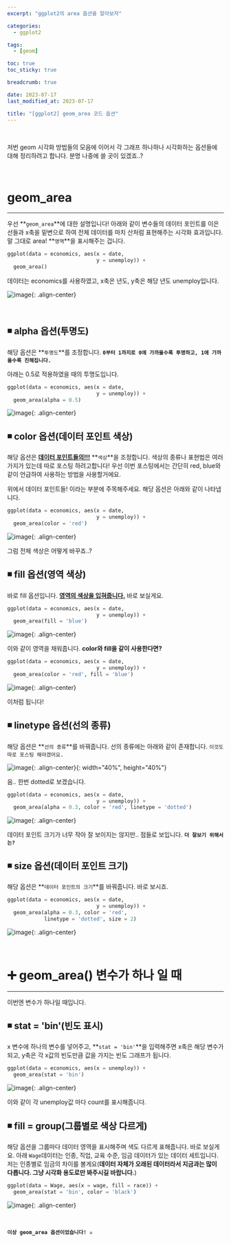 ```yaml
---
excerpt: "ggplot2의 area 옵션을 알아보자"

categories:
  - ggplot2

tags:
  - [geom]

toc: true
toc_sticky: true

breadcrumb: true

date: 2023-07-17
last_modified_at: 2023-07-17

title: "[ggplot2] geom_area 코드 옵션"
---
```


<br>

저번 geom 시각화 방법들의 모음에 이어서 각 그래프 하나하나 시각화하는 옵션들에 대해 정리하려고 합니다. 분명 나중에 쓸 곳이 있겠죠..?

<br>

# geom_area

---

우선 **`geom_area`**에 대한 설명입니다! 아래와 같이 변수들의 데이터 포인트를 이은 선들과 x축을 밑변으로 하여 전체 데이터를 마치 산처럼 표현해주는 시각화 효과입니다. 말 그대로 area! **`영역`**을 표시해주는 겁니다.

```python
ggplot(data = economics, aes(x = date,
                             y = unemploy)) +
  geom_area()
```

데이터는 economics를 사용하였고, x축은 년도, y축은 해당 년도 unemploy입니다.

![image](https://github.com/novicedata/scrap-comment/assets/88019539/7e580cb0-1a0e-4444-90f5-5b01db87caab){: .align-center}

<br>

## ◾ alpha 옵션(투명도)

해당 옵션은 **`투명도`**를 조정합니다. **`0부터 1까지로 0에 가까울수록 투명하고, 1에 가까울수록 진해집니다.`**

아래는 0.5로 적용하였을 때의 투명도입니다.

```python
ggplot(data = economics, aes(x = date,
                             y = unemploy)) +
  geom_area(alpha = 0.5)
```

![image](https://github.com/novicedata/colab_practice/assets/88019539/7d9f3293-d321-4cd5-b71e-b03f5aea26fd){: .align-center}

## ◾ color 옵션(데이터 포인트 색상)

해당 옵션은 **<U>데이터 포인트들의!!!</U>** **`색상`**을 조정합니다. 색상의 종류나 표현법은 여러가지가 있는데 따로 포스팅 하려고합니다! 우선 이번 포스팅에서는 간단히 red, blue와 같이 언급하여 사용하는 방법을 사용할거에요.

위에서 데이터 포인트들! 이라는 부분에 주목해주세요. 해당 옵션은 아래와 같이 나타냅니다.

```python
ggplot(data = economics, aes(x = date,
                             y = unemploy)) +
  geom_area(color = 'red')
```

![image](https://github.com/novicedata/colab_practice/assets/88019539/69e469c3-64f3-4976-9f2e-5da9148e8eba){: .align-center}

그럼 전체 색상은 어떻게 바꾸죠..?

## ◾ fill 옵션(영역 색상)

바로 fill 옵션입니다. **<U>영역의 색상을 입혀줍니다.</U>** 바로 보실게요.

```python
ggplot(data = economics, aes(x = date,
                             y = unemploy)) +
  geom_area(fill = 'blue')
```

![image](https://github.com/novicedata/colab_practice/assets/88019539/77602c87-0665-429f-8969-15d70e528c72){: .align-center}

이와 같이 영역을 채워줍니다. **color와 fill을 같이 사용한다면?**

```python
ggplot(data = economics, aes(x = date,
                             y = unemploy)) +
  geom_area(color = 'red', fill = 'blue')
```

![image](https://github.com/novicedata/colab_practice/assets/88019539/69ef66d0-3971-444e-b150-bf3a1cd80a2b){: .align-center}

이처럼 됩니다!

## ◾ linetype 옵션(선의 종류)

해당 옵션은 **`선의 종류`**를 바꿔줍니다. 선의 종류에는 아래와 같이 존재합니다. `이것도 따로 포스팅 해야겠어요.`

![image](https://github.com/novicedata/colab_practice/assets/88019539/7bd8a8ff-4bd6-4a25-9386-a5773afe6c3f){: .align-center}{: width="40%", height="40%"}

음.. 한번 dotted로 보겠습니다.

```python
ggplot(data = economics, aes(x = date,
                             y = unemploy)) +
  geom_area(alpha = 0.3, color = 'red', linetype = 'dotted')
```

![image](https://github.com/novicedata/scrap-comment/assets/88019539/b4ca46f5-131f-41ac-bc09-cbe0ac1933f0){: .align-center}

데이터 포인트 크기가 너무 작아 잘 보이지는 않지만.. 점들로 보입니다. **`더 잘보기 위해서는?`**

## ◾ size 옵션(데이터 포인트 크기)

해당 옵션은 **`데이터 포인트의 크기`**를 바꿔줍니다. 바로 보시죠.

```python
ggplot(data = economics, aes(x = date,
                             y = unemploy)) +
  geom_area(alpha = 0.3, color = 'red',
            linetype = 'dotted', size = 2)
```

![image](https://github.com/novicedata/colab_practice/assets/88019539/c1aed53e-322b-455a-911c-0cf6ca194dfb){: .align-center}

<br>

# ➕ geom_area() 변수가 하나 일 때

---

이번엔 변수가 하나일 때입니다.

## ◾ stat = 'bin'(빈도 표시)

x 변수에 하나의 변수를 넣어주고, **`stat = 'bin'`**을 입력해주면 x축은 해당 변수가 되고, y축은 각 x값의 빈도만큼 값을 가지는 빈도 그래프가 됩니다.

```python
ggplot(data = economics, aes(x = unemploy)) +
  geom_area(stat = 'bin')
```

![image](https://github.com/novicedata/colab_practice/assets/88019539/07d6a2d4-a61c-4d28-a3c0-bd6e1e688785){: .align-center}

이와 같이 각 unemploy값 마다 count를 표시해줍니다.

## ◾ fill = group(그룹별로 색상 다르게)

해당 옵션을 그룹마다 데이터 영역을 표시해주며 색도 다르게 표해줍니다. 바로 보실게요. 아래 `Wage`데이터는 인종, 직업, 교육 수준, 임금 데이터가 있는 데이터 세트입니다. 저는 인종별로 임금의 차이를 볼게요(**데이터 자체가 오래된 데이터라서 지금과는 많이 다릅니다. 그냥 시각화 용도로만 봐주시길 바랍니다.**)

```python
ggplot(data = Wage, aes(x = wage, fill = race)) +
  geom_area(stat = 'bin', color = 'black')
```

![image](https://github.com/novicedata/colab_practice/assets/88019539/16a6735d-b343-47e5-a032-1a8947a382fa){: .align-center}

<br>

**`이상 geom_area 옵션이었습니다! ☠️`**
